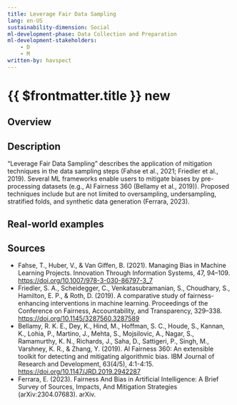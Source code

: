 ```yaml
---
title: Leverage Fair Data Sampling
lang: en-US
sustainability-dimension: Social
ml-development-phase: Data Collection and Preparation 
ml-development-stakeholders: 
    - D
    - M    
written-by: havspect
---
```


<script setup>
import DPOverview from '../../components/DPOverview.vue'
</script>


# {{ $frontmatter.title }} <Badge type="tip">new</Badge>

## Overview
<DPOverview />

## Description
“Leverage Fair Data Sampling” describes the application of mitigation techniques in the data sampling steps (Fahse et al., 2021; Friedler et al., 2019). Several ML frameworks enable users to mitigate biases by pre-processing datasets (e.g., AI Fairness 360 (Bellamy et al., 2019)). Proposed techniques include but are not limited to oversampling, undersampling, stratified folds, and synthetic data generation (Ferrara, 2023).

## Real-world examples 


## Sources 
- Fahse, T., Huber, V., & Van Giffen, B. (2021). Managing Bias in Machine Learning Projects. Innovation Through Information Systems, 47, 94–109. https://doi.org/10.1007/978-3-030-86797-3_7
- Friedler, S. A., Scheidegger, C., Venkatasubramanian, S., Choudhary, S., Hamilton, E. P., & Roth, D. (2019). A comparative study of fairness-enhancing interventions in machine learning. Proceedings of the Conference on Fairness, Accountability, and Transparency, 329–338. https://doi.org/10.1145/3287560.3287589
- Bellamy, R. K. E., Dey, K., Hind, M., Hoffman, S. C., Houde, S., Kannan, K., Lohia, P., Martino, J., Mehta, S., Mojsilovic, A., Nagar, S., Ramamurthy, K. N., Richards, J., Saha, D., Sattigeri, P., Singh, M., Varshney, K. R., & Zhang, Y. (2019). AI Fairness 360: An extensible toolkit for detecting and mitigating algorithmic bias. IBM Journal of Research and Development, 63(4/5), 4:1-4:15. https://doi.org/10.1147/JRD.2019.2942287
- Ferrara, E. (2023). Fairness And Bias in Artificial Intelligence: A Brief Survey of Sources, Impacts, And Mitigation Strategies (arXiv:2304.07683). arXiv.
